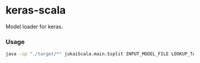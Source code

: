 # keras-scala
Model loader for keras.

### Usage
```bash
java -cp "./target/*" jukaiScala.main.Ssplit INPUT_MODEL_FILE LOOKUP_TABLE_FILE
```


